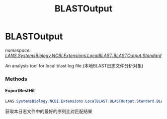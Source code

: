 ﻿---
title: BLASTOutput
---

# BLASTOutput
_namespace: [LANS.SystemsBiology.NCBI.Extensions.LocalBLAST.BLASTOutput.Standard](N-LANS.SystemsBiology.NCBI.Extensions.LocalBLAST.BLASTOutput.Standard.html)_

An analysis tool for local blast log file.(本地BLAST日志文件分析对象)



### Methods

#### ExportBestHit
```csharp
LANS.SystemsBiology.NCBI.Extensions.LocalBLAST.BLASTOutput.Standard.BLASTOutput.ExportBestHit(System.Double,System.Double)
```
获取本日志文件中的最好的序列比对匹配结果


